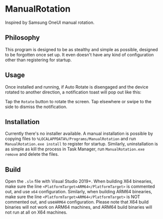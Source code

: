 # ManualRotation
Inspired by Samsung OneUI manual rotation.

## Philosophy 
This program is designed to be as stealthy and simple as possible, designed to be forgotten once set up. It even doesn't have any kind of configuration other than registering for startup. 

## Usage 
Once installed and running, if Auto Rotate is disengaged and the device rotated to another direction, a notification toast will pop out like this:

Tap the `Rotate` button to rotate the screen. Tap elsewhere or swipe to the side to dismiss the notification. 

## Installation
Currently there's no installer available. A manual installation is possible by copying files to `%LOCALAPPDATA%/Programs/ManualRotation` and run `ManualRotation.exe install` to register for startup. Similarly, uninstallation is as simple as kill the process in Task Manager, run `ManualRotation.exe remove` and delete the files. 

## Build
Open the `.sln` file with Visual Studio 2019+. 
When building X64 binearies, make sure the line `<PlatformTarget>ARM64</PlatformTarget>` is commented out, and use `x64` configuration.
Similarly, when building ARM64 binearies, make sure the line `<PlatformTarget>ARM64</PlatformTarget>` is NOT commented out, and use`ARM64` configuration.
Please note that X64 build binaries will not work on ARM64 machines, and ARM64 build binaries will not run at all on X64 machines.
